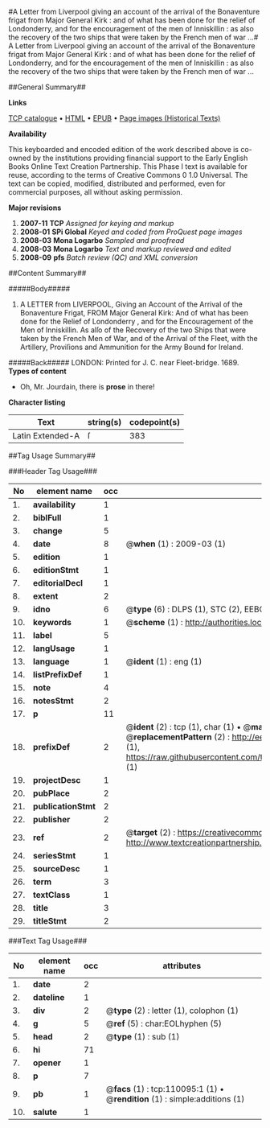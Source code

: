#A Letter from Liverpool giving an account of the arrival of the Bonaventure frigat from Major General Kirk : and of what has been done for the relief of Londonderry, and for the encouragement of the men of Inniskillin : as also the recovery of the two ships that were taken by the French men of war ...#
A Letter from Liverpool giving an account of the arrival of the Bonaventure frigat from Major General Kirk : and of what has been done for the relief of Londonderry, and for the encouragement of the men of Inniskillin : as also the recovery of the two ships that were taken by the French men of war ...

##General Summary##

**Links**

[TCP catalogue](http://www.ota.ox.ac.uk/tcp/)  • 
[HTML](http://tei.it.ox.ac.uk/tcp/Texts-HTML/free/A48/A48065.html)  • 
[EPUB](http://tei.it.ox.ac.uk/tcp/Texts-EPUB/free/A48/A48065.epub) • 
[Page images (Historical Texts)](https://data.historicaltexts.jisc.ac.uk/view?pubId=eebo-27377364e&pageId=eebo-27377364e-110095-1)

**Availability**

This keyboarded and encoded edition of the
	       work described above is co-owned by the institutions
	       providing financial support to the Early English Books
	       Online Text Creation Partnership. This Phase I text is
	       available for reuse, according to the terms of Creative
	       Commons 0 1.0 Universal. The text can be copied,
	       modified, distributed and performed, even for
	       commercial purposes, all without asking permission.

**Major revisions**

1. __2007-11__ __TCP__ *Assigned for keying and markup*
1. __2008-01__ __SPi Global__ *Keyed and coded from ProQuest page images*
1. __2008-03__ __Mona Logarbo__ *Sampled and proofread*
1. __2008-03__ __Mona Logarbo__ *Text and markup reviewed and edited*
1. __2008-09__ __pfs__ *Batch review (QC) and XML conversion*

##Content Summary##

#####Body#####

1. A LETTER from LIVERPOOL, Giving an Account of the Arrival of the Bonaventure Frigat, FROM Major General Kirk: And of what has been done for the Relief of Londonderry , and for the Encouragement of the Men of Inniskillin. As alſo of the Recovery of the two Ships that were taken by the French Men of War, and of the Arrival of the Fleet, with the Artillery, Proviſions and Ammunition for the Army Bound for Ireland.

#####Back#####
LONDON: Printed for J. C. near Fleet-bridge. 1689.
**Types of content**

  * Oh, Mr. Jourdain, there is **prose** in there!

**Character listing**


|Text|string(s)|codepoint(s)|
|---|---|---|
|Latin Extended-A|ſ|383|

##Tag Usage Summary##

###Header Tag Usage###

|No|element name|occ|attributes|
|---|---|---|---|
|1.|__availability__|1||
|2.|__biblFull__|1||
|3.|__change__|5||
|4.|__date__|8| @__when__ (1) : 2009-03 (1)|
|5.|__edition__|1||
|6.|__editionStmt__|1||
|7.|__editorialDecl__|1||
|8.|__extent__|2||
|9.|__idno__|6| @__type__ (6) : DLPS (1), STC (2), EEBO-CITATION (1), OCLC (1), VID (1)|
|10.|__keywords__|1| @__scheme__ (1) : http://authorities.loc.gov/ (1)|
|11.|__label__|5||
|12.|__langUsage__|1||
|13.|__language__|1| @__ident__ (1) : eng (1)|
|14.|__listPrefixDef__|1||
|15.|__note__|4||
|16.|__notesStmt__|2||
|17.|__p__|11||
|18.|__prefixDef__|2| @__ident__ (2) : tcp (1), char (1)  •  @__matchPattern__ (2) : ([0-9\-]+):([0-9IVX]+) (1), (.+) (1)  •  @__replacementPattern__ (2) : http://eebo.chadwyck.com/downloadtiff?vid=$1&page=$2 (1), https://raw.githubusercontent.com/textcreationpartnership/Texts/master/tcpchars.xml#$1 (1)|
|19.|__projectDesc__|1||
|20.|__pubPlace__|2||
|21.|__publicationStmt__|2||
|22.|__publisher__|2||
|23.|__ref__|2| @__target__ (2) : https://creativecommons.org/publicdomain/zero/1.0/ (1), http://www.textcreationpartnership.org/docs/. (1)|
|24.|__seriesStmt__|1||
|25.|__sourceDesc__|1||
|26.|__term__|3||
|27.|__textClass__|1||
|28.|__title__|3||
|29.|__titleStmt__|2||


###Text Tag Usage###

|No|element name|occ|attributes|
|---|---|---|---|
|1.|__date__|2||
|2.|__dateline__|1||
|3.|__div__|2| @__type__ (2) : letter (1), colophon (1)|
|4.|__g__|5| @__ref__ (5) : char:EOLhyphen (5)|
|5.|__head__|2| @__type__ (1) : sub (1)|
|6.|__hi__|71||
|7.|__opener__|1||
|8.|__p__|7||
|9.|__pb__|1| @__facs__ (1) : tcp:110095:1 (1)  •  @__rendition__ (1) : simple:additions (1)|
|10.|__salute__|1||
